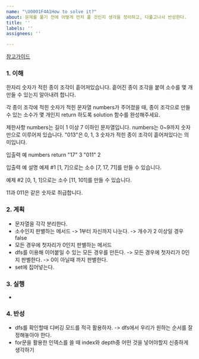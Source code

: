```yaml
---
name: "\U0001F4A1How to solve it?"
about: 문제를 풀기 전에 어떻게 먼저 풀 것인지 생각을 정리하고, 다풀고나서 반성한다.
title: ''
labels: ''
assignees: ''

---
```


[참고가이드](https://megaptera.notion.site/6-5f9b4105eb0748fd8f8baa631d92d6ea)

### 1. 이해
한자리 숫자가 적힌 종이 조각이 흩어져있습니다. 흩어진 종이 조각을 붙여 소수를 몇 개 만들 수 있는지 알아내려 합니다.

각 종이 조각에 적힌 숫자가 적힌 문자열 numbers가 주어졌을 때, 종이 조각으로 만들 수 있는 소수가 몇 개인지 return 하도록 solution 함수를 완성해주세요.

제한사항
numbers는 길이 1 이상 7 이하인 문자열입니다.
numbers는 0~9까지 숫자만으로 이루어져 있습니다.
"013"은 0, 1, 3 숫자가 적힌 종이 조각이 흩어져있다는 의미입니다.

입출력 예
numbers	return
"17"	3
"011"	2

입출력 예 설명
예제 #1
[1, 7]으로는 소수 [7, 17, 71]를 만들 수 있습니다.

예제 #2
[0, 1, 1]으로는 소수 [11, 101]를 만들 수 있습니다.

11과 011은 같은 숫자로 취급합니다.

### 2. 계획
- 문자열을 각각 분리한다.
- 소수인지 판별하는 메서드 -> 1부터 자신까지 나눈다. -> 개수가 2 이상일 경우 false
- 모든 경우에 첫자리가 0인지 판별하는 메서드
- dfs를 이용해 이어붙일 수 있는 모든 경우를 만든다. -> 모든 경우에 첫자리가 0인지 판별한다. -> 0이 아닐때 까지 판별한다.
- set에 집어넣는다.

### 3. 실행
- 

### 4. 반성
- dfs를 확인할때 디버깅 모드를 적극 활용하자. -> dfs에서 우리가 원하는 순서를 잘 정해놓아야 한다.
- for문을 활용한 인덱스를 쓸 때 index와 depth중 어떤 것을 넣어야할지 신중하게 생각하기
